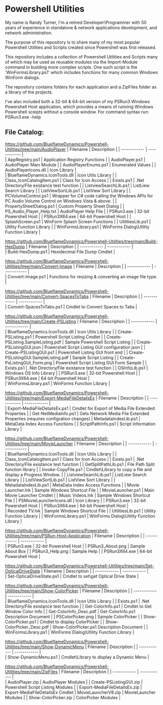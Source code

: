 # Powershell Utilities

My name is Randy Turner, I'm a retired Developer\Programmer with 50 years of experience in standalone & network applications development, and network administration.

The purpose of this repository is to share many of my most popular Powershell Utilities and Scripts
created since Powershell was first released.

This repository includes a collection of Powershell Utilities and Scripts many of which may be used
as reusable modules via the Import-Module command in building more complex scripts. One such script is
the 'WinFormsLibrary.ps1' which includes functions for many common Windows WinForm dialogs.

The repository contains folders for each application and a ZipFiles folder as a library of the projects.

I've also included both a 32-bit & 64-bit version of my PSRun3 Windows Powershell Host application, which provides a means of running Windows Powershell sceipts without a console window. For command syntax run: 
PSRun3.exe -help

## File Catalog:
https://github.com/BlueflameDynamics/Powershell-Utilities/tree/main/AudioPlayer
 | Filename     | Description  |
 | ------------ | ------------ |                                       
 | AppRegistry.ps1 | Application Registry Functions | 
 | AudioPlayer.ps1 | AudioPlayer Main Module | 
 | AudioPlayerEnums.ps1 | Enumerated Values | 
 | AudioPlayerIcons.dll | Icon Library |  
 | BlueflameDynamics.IconTools.dll | Icon Utils Library | 
 | Class_IconCatalogItem.ps1 | Class for Icon Access | 
 | Exists.ps1 | .Net Directory/File existance test function | 
 | ListviewSearchLib.ps1 | ListLiew Search Library | 
 | ListViewSortLib.ps1 | ListView Sort Library | 
 | PCVolumeControl.ps1 | Wrapper for C# code calling the Windows APIs for PC Audio Volume Control on Windows Vista & above. | 
 | PropertySheetDialog.ps1 | Custom Property Sheet Dialog | 
 | PS_Audio_Player_Help.txt | AudioPlayer Help File | 
 | PSRun3.exe | 32-bit Powershell Host | 
 | PSRun3X64.exe | 64-bit Powershell Host | 
 | SplashScreen.ps1 | WinForm Splash Screen Functions | 
 | UtilitiesLib.ps1 | Utility Function Library | 
 | WinFormsLibrary.ps1 | WinForms Dialog\Utility Function Library | 

https://github.com/BlueflameDynamics/Powershell-Utilities/tree/main/Build-HexDump
 | Filename     | Description  |
 | ------------ | ------------ |                                        
 | Build-HexDump.ps1 | Hexidecimal File Dump Cmdlet | 
                        
https://github.com/BlueflameDynamics/Powershell-Utilities/tree/main/Convert-Image
 | Filename     | Description  |
 | ------------ | ------------ |                                          
 | Convert-Image.ps1 | Functions for resizing & converting an image file type. | 
                        
https://github.com/BlueflameDynamics/Powershell-Utilities/tree/main/Convert-SpacesToTabs
 | Filename     | Description  |
 | ------------ | ------------ |                                   
 | Convert-SpacesToTabs.ps1 | Cmdlet to Convert Spaces to Tabs |
          
https://github.com/BlueflameDynamics/Powershell-Utilities/tree/main/Create-PSListing
 | Filename     | Description  |
 | ------------ | ------------ |                                       
 | BlueflameDynamics.IconTools.dll | Icon Utils Library |
 | Create-PSListing.ps1 | Powershell Script Listing Cmdlet |
 | Create-PSListing.SampleListing.pdf | Sample Powershell Script Listing |
 | Create-PSListingGUI.json | Powershell Script Listing GUI configuration json | 
 | Create-PSListingGUI.ps1 | Powershell Listing GUI front end |
 | Create-PSListingGUI.SampleListing.pdf | Sanple Script Listing | 
 | Create-PsListingGUI_Form.png | Powershell Script Listing GUI Form Sample |
 | Exists.ps1 | .Net Directory/File existance test function | 
 | OSInfoLib.ps1 | Windows OS Info Library | 
 | PSRun3.exe | 32-bit Powershell Host | 
 | PSRun3X64.exe | 64-bit Powershell Host |  
 | WinFormsLibrary.ps1 | WinForms Function Library | 

https://github.com/BlueflameDynamics/Powershell-Utilities/tree/main/Export-MediaFileDetailsEx
 | Filename     | Description  |
 | ------------ | ------------ |                             
 | Export-MediaFileDetailsEx.ps1 | Cmdlet for Export of Media File Extended Properties |
 | Get-NetMediaInfo.ps1 | Gets Network Media File Extended Properties (requires configration changes)
 | MetadataIndexLib.ps1 | MetaData Index Access Functions |
 | ScriptPathInfo.ps1 | Script Information Library |

https://github.com/BlueflameDynamics/Powershell-Utilities/tree/main/MovieLauncher
 | Filename     | Description  |
 | ------------ | ------------ |                                          
 | BlueflameDynamics.IconTools.dll | Icon Utils Library | 
 | Class_IconCatalogItem.ps1 | Class for Icon Access |
 | Exists.ps1 | .Net Directory/File existance test function |
 | GetSplitPathLib.ps1 | File Path Split function library |
 | Invoke-CopyFile.ps1 | Cmdlet\Library to copy a file and display a Progress Window. |
 | ListviewSearchLib.ps1 | ListLiew Search Library | 
 | ListViewSortLib.ps1 | ListView Sort Library |
 | MetadataIndexLib.ps1 | MetaData Index Access Functions |
 | Movie Launcher.lnk | Sample Windows Shortcut File |
 | MovieLauncher.ps1 | Main Movie Launcher Cmdlet |
 | Music Videos.lnk | Sample Windows Shortcut File |
 | PSMovieLauncherIcons.dll | Icon Library |
 | PSRun3.exe | 32-bit Powershell Host | 
 | PSRun3X64.exe | 64-bit Powershell Host |  
 | Recorded TV.lnk | Sample Windows Shortcut File |
 | UtilitiesLib.ps1 | Utility Function Library | 
 | WinFormsLibrary.ps1 | WinForms Dialog\Utility Function Library |

https://github.com/BlueflameDynamics/Powershell-Utilities/tree/main/PSRun-Host-Application
 | Filename     | Description  |
 | ------------ | ------------ |                                
 | PSRun3.exe | 32-bit Powershell Host | 
 | PSRun3_About.png | Sample About Box |
 | PSRun3_Help.png | Sample Help |
 | PSRun3X64.exe | 64-bit Powershell Host | 
                                              
https://github.com/BlueflameDynamics/Powershell-Utilities/tree/main/Set-OpticalDriveState
 | Filename     | Description  |
 | ------------ | ------------ |                                  
 | Set-OpticalDriveState.ps1 | Cmdlet to set\get Optical Drive State |
        
https://github.com/BlueflameDynamics/Powershell-Utilities/tree/main/Show-ColorPicker
 | Filename     | Description  |
 | ------------ | ------------ |                                       
 | BlueflameDynamics.IconTools.dll | Icon Utils Library |
 | Exists.ps1 | .Net Directory/File existance test function |
 | Get-ColorInfo.ps1 | Cmdlet to Get Window Color Info | 
 | Get-ColorInfo_Desc.pdf | Get-ColorInfo.ps1 Description Document |
 | PSColorPicker.png | Sample ColorPicker |
 | Show-ColorPicker.ps1 | Cmdlet to display ColorPicker |
 | Show-ColorPicker_Desc.pdf | Show-ColorPicker.ps1 Description Document |
 | WinFormsLibrary.ps1 | WinForms Dialog\Utility Function Library |
                   
https://github.com/BlueflameDynamics/Powershell-Utilities/tree/main/Show-DynamicMenu
 | Filename     | Description  |
 | ------------ | ------------ |                                       
 | Show-DynamicMenu.ps1 | Cmdlet\Library to display a Dynamic Menu |
                  
https://github.com/BlueflameDynamics/Powershell-Utilities/tree/main/ZipFiles
 | Filename     | Description  |
 | ------------ | ------------ |                                               
 | AudioPlayer.zip | AudioPlayer Modules |
 | Create-PSListingGUI.zip | Powershell Script Listing Modules |
 | Export-MediaFileDetailsEx.zip | Export-MediaFileDetailsEx Cmdlet
 | MovieLauncherV8.zip | MovieLauncher Modules |
 | Show-ColorPicker.zip | ColorPicker Modules |





